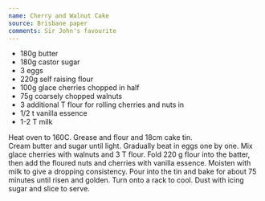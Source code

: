 ```yaml
---
name: Cherry and Walnut Cake
source: Brisbane paper
comments: Sir John's favourite
---
```


* 180g butter
* 180g castor sugar
* 3 eggs
* 220g self raising flour
* 100g glace cherries chopped in half
* 75g coarsely chopped walnuts
* 3 additional T flour for rolling cherries and nuts in
* 1/2 t vanilla essence
* 1-2 T milk

Heat oven to 160C.  Grease and flour and 18cm cake tin.  
Cream butter and sugar until light.  Gradually beat in eggs one by one.  Mix glace cherries with walnuts and 3 T flour.  Fold 220 g flour into the batter, then add the floured nuts and cherries with vanilla essence.  Moisten with milk to give a dropping consistency.  Pour into the tin and bake for about 75 minutes until risen and golden.  Turn
onto a rack to cool.  Dust with icing sugar and slice to serve.

